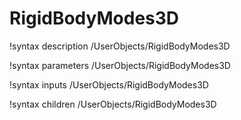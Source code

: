 <!-- MOOSE Documentation Stub: Remove this when content is added. -->

# RigidBodyModes3D
!syntax description /UserObjects/RigidBodyModes3D

!syntax parameters /UserObjects/RigidBodyModes3D

!syntax inputs /UserObjects/RigidBodyModes3D

!syntax children /UserObjects/RigidBodyModes3D
